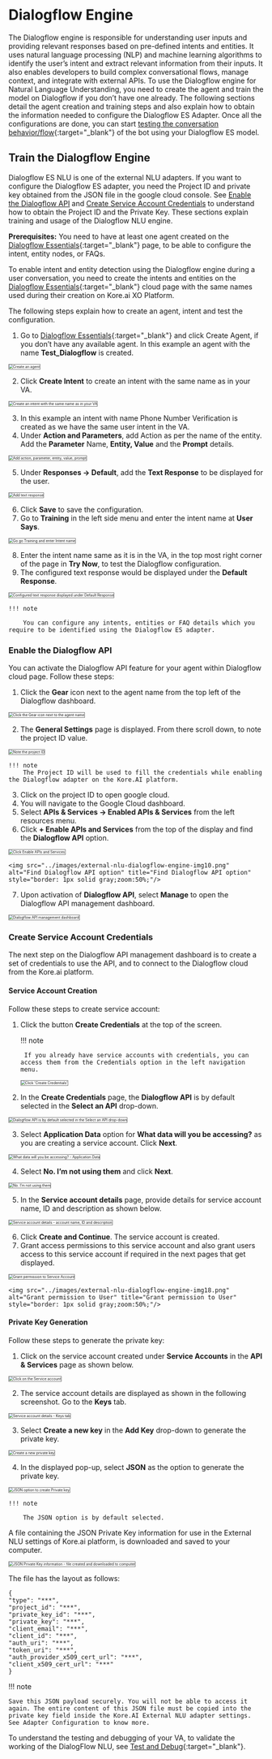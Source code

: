# Dialogflow Engine

The Dialogflow engine is responsible for understanding user inputs and providing relevant responses based on pre-defined intents and entities. It uses natural language processing (NLP) and machine learning algorithms to identify the user’s intent and extract relevant information from their inputs. It also enables developers to build complex conversational flows, manage context, and integrate with external APIs. To use the Dialogflow engine for Natural Language Understanding, you need to create the agent and train the model on Dialogflow if you don’t have one already. The following sections detail the agent creation and training steps and also explain how to obtain the information needed to configure the Dialogflow ES Adapter. Once all the configurations are done, you can start [testing the conversation behavior/flow](../test-and-debug/){:target="_blank"} of the bot using your Dialogflow ES model.


## Train the Dialogflow Engine

Dialogflow ES NLU is one of the external NLU adapters. If you want to configure the Dialogflow ES adapter, you need the Project ID and private key obtained from the JSON file in the google cloud console. See [Enable the Dialogflow API](#enable-the-dialogflow-api) and [Create Service Account Credentials](#create-service-account-credentials) to understand how to obtain the Project ID and the Private Key. These sections explain training and usage of the Dialogflow NLU engine.

**Prerequisites:** You need to have at least one agent created on the [Dialogflow Essentials](https://dialogflow.cloud.google.com/){:target="_blank"} page, to be able to configure the intent, entity nodes, or FAQs.

To enable intent and entity detection using the Dialogflow engine during a user conversation, you need to create the intents and entities on the [Dialogflow Essentials](https://dialogflow.cloud.google.com/){:target="_blank"} cloud page with the same names used during their creation on Kore.ai XO Platform.

The following steps explain how to create an agent, intent and test the configuration.



1. Go to [Dialogflow Essentials](https://dialogflow.cloud.google.com/){:target="_blank"} and click Create Agent, if you don’t have any available agent. In this example an agent with the name **Test_Dialogflow** is created.  
<img src="../images/external-nlu-dialogflow-engine-img1.png" alt="Create an agent" title="Create an agent" style="border: 1px solid gray;zoom:50%;"/>

2. Click **Create Intent** to create an intent with the same name as in your VA.  
<img src="../images/external-nlu-dialogflow-engine-img2.png" alt="Create an intent with the same name as in your VA" title="Create an intent with the same name as in your VA" style="border: 1px solid gray;zoom:50%;"/>

3. In this example an intent with name Phone Number Verification is created as we have the same user intent in the VA.
4. Under **Action and Parameters**, add Action as per the name of the entity. Add the **Parameter** Name, **Entity, Value** and the **Prompt** details.  
<img src="../images/external-nlu-dialogflow-engine-img3.png" alt="Add action, parameter, entity, value, prompt" title="Add action, parameter, entity, value, prompt" style="border: 1px solid gray;zoom:50%;"/>

5. Under **Responses → Default**, add the **Text Response** to be displayed for the user.  
<img src="../images/external-nlu-dialogflow-engine-img4.png" alt="Add text response" title="Add text response" style="border: 1px solid gray;zoom:50%;"/>

6. Click **Save** to save the configuration.
7. Go to **Training** in the left side menu and enter the intent name at **User Says**.  
<img src="../images/external-nlu-dialogflow-engine-img5.png" alt="Go go Training and enter Intent name" title="Go go Training and enter Intent name" style="border: 1px solid gray;zoom:50%;"/>

8. Enter the intent name same as it is in the VA, in the top most right corner of the page in **Try Now**, to test the Dialogflow configuration.
9. The configured text response would be displayed under the **Default Response**.  
<img src="../images/external-nlu-dialogflow-engine-img6.png" alt="Configured text response displayed under Default Response" title="Configured text response displayed under Default Response" style="border: 1px solid gray;zoom:50%;"/>  
  
    !!! note

        You can configure any intents, entities or FAQ details which you require to be identified using the Dialogflow ES adapter.


### Enable the Dialogflow API

You can activate the Dialogflow API feature for your agent within Dialogflow cloud page.
Follow these steps:

1. Click the **Gear** icon next to the agent name from the top left of the Dialogflow dashboard.  
<img src="../images/external-nlu-dialogflow-engine-img7.png" alt="Click the Gear icon next to the agent name" title="Click the Gear icon next to the agent name" style="border: 1px solid gray;zoom:50%;"/>

2. The **General Settings** page is displayed. From there scroll down, to note the project ID value.  
<img src="../images/external-nlu-dialogflow-engine-img8.png" alt="Note the project ID" title="Note the project ID" style="border: 1px solid gray;zoom:50%;"/>  
  
    !!! note
        The Project ID will be used to fill the credentials while enabling the Dialogflow adapter on the Kore.AI platform.

3. Click on the project ID to open google cloud.
4. You will navigate to the Google Cloud dashboard.
5. Select **APIs & Services → Enabled APIs & Services** from the left resources menu.
6. Click **+ Enable APIs and Services** from the top of the display and find the **Dialogflow API** option.  
<img src="../images/external-nlu-dialogflow-engine-img9.png" alt="Click Enable APIs and Services" title="Click Enable APIs and Services" style="border: 1px solid gray;zoom:50%;"/>  
  
    <img src="../images/external-nlu-dialogflow-engine-img10.png" alt="Find Dialogflow API option" title="Find Dialogflow API option" style="border: 1px solid gray;zoom:50%;"/>

7. Upon activation of **Dialogflow API**, select **Manage** to open the Dialogflow API management dashboard.  
<img src="../images/external-nlu-dialogflow-engine-img11.png" alt="Dialogflow API management dashboard" title="Dialogflow API management dashboard" style="border: 1px solid gray;zoom:50%;"/>

### Create Service Account Credentials

The next step on the Dialogflow API management dashboard is to create a set of credentials to use the API, and to connect to the Dialogflow cloud from the Kore.ai platform.


#### Service Account Creation

Follow these steps to create service account:

1. Click the button **Create Credentials** at the top of the screen.

    !!! note

        If you already have service accounts with credentials, you can access them from the Credentials option in the left navigation menu.

    <img src="../images/external-nlu-dialogflow-engine-img12.png" alt="Click 'Create Credentials'" title="Click 'Create Credentials'" style="border: 1px solid gray;zoom:50%;"/>

2. In the **Create Credentials** page, the **Dialogflow API** is by default selected in the **Select an API** drop-down.  
<img src="../images/external-nlu-dialogflow-engine-img13.png" alt="Dialogflow API is by default selected in the Select an API drop-down" title="Dialogflow API is by default selected in the Select an API drop-down" style="border: 1px solid gray;zoom:50%;"/>

3. Select **Application Data** option for **What data will you be accessing?** as you are creating a service account. Click **Next**.  
<img src="../images/external-nlu-dialogflow-engine-img14.png" alt="What data will you be accessing? -  Application Data" title="What data will you be accessing? -  Application Data" style="border: 1px solid gray;zoom:50%;"/>

4. Select **No. I’m not using them** and click **Next**.  
<img src="../images/external-nlu-dialogflow-engine-img15.png" alt="No. I’m not using them" title="No. I’m not using them" style="border: 1px solid gray;zoom:50%;"/>

5. In the **Service account details** page, provide details for service account name, ID and description as shown below.  
<img src="../images/external-nlu-dialogflow-engine-img16.png" alt="Service account details - account name, ID and description" title="Service account details - account name, ID and description" style="border: 1px solid gray;zoom:50%;"/>

6. Click **Create and Continue**. The service account is created.
7. Grant access permissions to this service account and also grant users access to this service account if required in the next pages that get displayed.  
<img src="../images/external-nlu-dialogflow-engine-img17.png" alt="Grant permission to Service Account" title="Grant permission to Service Account" style="border: 1px solid gray;zoom:50%;"/>  
  
    <img src="../images/external-nlu-dialogflow-engine-img18.png" alt="Grant permission to User" title="Grant permission to User" style="border: 1px solid gray;zoom:50%;"/>


#### Private Key Generation

Follow these steps to generate the private key:

1. Click on the service account created under **Service Accounts** in the **API & Services** page as shown below.  
<img src="../images/external-nlu-dialogflow-engine-img19.png" alt="Click on the Service account" title="Click on the Service account" style="border: 1px solid gray;zoom:50%;"/>

2. The service account details are displayed as shown in the following screenshot. Go to the **Keys** tab.  
<img src="../images/external-nlu-dialogflow-engine-img20.png" alt="Service account details - Keys tab" title="Service account details - Keys tab" style="border: 1px solid gray;zoom:50%;"/>

3. Select **Create a new key** in the **Add Key** drop-down to generate the private key.  
<img src="../images/external-nlu-dialogflow-engine-img21.png" alt="Create a new private key" title="Create a new private key" style="border: 1px solid gray;zoom:50%;"/>

4. In the displayed pop-up, select **JSON** as the option to generate the private key.  
<img src="../images/external-nlu-dialogflow-engine-img22.png" alt="JSON option to create Private key" title="JSON option to create Private key" style="border: 1px solid gray;zoom:50%;"/>

    !!! note
        
        The JSON option is by default selected.


A file containing the JSON Private Key information for use in the External NLU settings of Kore.ai platform, is downloaded and saved to your computer.

<img src="../images/external-nlu-dialogflow-engine-img23.png" alt="JSON Private Key information - file created and downloaded to computer" title="JSON Private Key information - file created and downloaded to computer" style="border: 1px solid gray;zoom:50%;"/>

The file has the layout as follows:

```
{
"type": "***",
"project_id": "***",
"private_key_id": "***",
"private_key": "***",
"client_email": "***",
"client_id": "***",
"auth_uri": "***",
"token_uri": "***",
"auth_provider_x509_cert_url": "***",
"client_x509_cert_url": "***"
}
```


!!! note

    Save this JSON payload securely. You will not be able to access it again. The entire content of this JSON file must be copied into the private key field inside the Kore.AI External NLU adapter settings. See Adapter Configuration to know more.

To understand the testing and debugging of your VA, to validate the working of the DialogFlow NLU, see [Test and Debug](../test-and-debug){:target="_blank"}.
